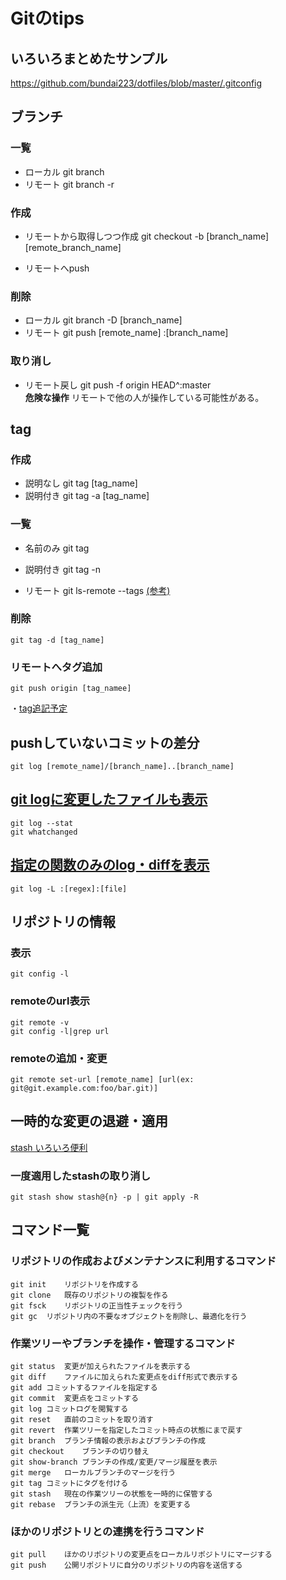 Gitのtips
============

## いろいろまとめたサンプル
https://github.com/bundai223/dotfiles/blob/master/.gitconfig 

## ブランチ
### 一覧
+ ローカル
        git branch
+ リモート
        git branch -r

### 作成
+ リモートから取得しつつ作成
        git checkout -b [branch_name] [remote_branch_name]

+ リモートへpush

### 削除
+ ローカル
        git branch -D [branch_name]
+ リモート
        git push [remote_name] :[branch_name]

### 取り消し
+ リモート戻し
        git push -f origin HEAD^:master  
**危険な操作** リモートで他の人が操作している可能性がある。

## tag
### 作成
+ 説明なし
        git tag [tag_name]
+ 説明付き
        git tag -a [tag_name]

### 一覧
+ 名前のみ
        git tag
+ 説明付き
        git tag -n

+ リモート
        git ls-remote --tags [(参考)][remote]

### 削除
    git tag -d [tag_name]

### リモートへタグ追加
    git push origin [tag_namee]

・[tag追記予定](http://at-aka.blogspot.jp/2009/02/git.html)

## pushしていないコミットの差分
    git log [remote_name]/[branch_name]..[branch_name]

## [git logに変更したファイルも表示][log_withfile]
    git log --stat
    git whatchanged

## [指定の関数のみのlog・diffを表示][log_func]
    git log -L :[regex]:[file]

##  リポジトリの情報
###  表示
    git config -l
###  remoteのurl表示
    git remote -v
    git config -l|grep url
###  remoteの追加・変更
    git remote set-url [remote_name] [url(ex: git@git.example.com:foo/bar.git)]

## 一時的な変更の退避・適用
[stash いろいろ便利][stash_exp]

### 一度適用したstashの取り消し
    git stash show stash@{n} -p | git apply -R

## コマンド一覧
### リポジトリの作成およびメンテナンスに利用するコマンド
    git init	リポジトリを作成する
    git clone	既存のリポジトリの複製を作る
    git fsck	リポジトリの正当性チェックを行う
    git gc	リポジトリ内の不要なオブジェクトを削除し、最適化を行う
### 作業ツリーやブランチを操作・管理するコマンド
    git status	変更が加えられたファイルを表示する
    git diff	ファイルに加えられた変更点をdiff形式で表示する
    git add	コミットするファイルを指定する
    git commit	変更点をコミットする
    git log	コミットログを閲覧する
    git reset	直前のコミットを取り消す
    git revert	作業ツリーを指定したコミット時点の状態にまで戻す
    git branch	ブランチ情報の表示およびブランチの作成
    git checkout	ブランチの切り替え
    git show-branch	ブランチの作成/変更/マージ履歴を表示
    git merge	ローカルブランチのマージを行う
    git tag	コミットにタグを付ける
    git stash	現在の作業ツリーの状態を一時的に保管する
    git rebase	ブランチの派生元（上流）を変更する
### ほかのリポジトリとの連携を行うコマンド
    git pull	ほかのリポジトリの変更点をローカルリポジトリにマージする
    git push	公開リポジトリに自分のリポジトリの内容を送信する

<!-- URL -->
[remote]: http://renoiv.com/2012/08/06/git%E3%81%AE%E3%82%BF%E3%82%B0%E6%93%8D%E4%BD%9C%E3%82%B3%E3%83%9E%E3%83%B3%E3%83%89%E3%81%BE%E3%81%A8%E3%82%81/
[log_withfile]: http://yuroyoro.hatenablog.com/entry/20101008/1286531851
[log_func]: http://daretoku-unix.blogspot.jp/2014/02/gitgit-log-l.html?spref=tw
[stash_exp]: http://qiita.com/fukajun/items/41288806e4733cb9c342
